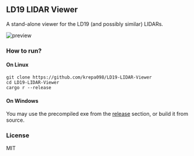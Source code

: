 ## LD19 LIDAR Viewer
A stand-alone viewer for the LD19 (and possibly similar) LIDARs.

![preview](.media/lidar_viewer.gif)

### How to run?
#### On Linux

```
git clone https://github.com/krepa098/LD19-LIDAR-Viewer
cd LD19-LIDAR-Viewer
cargo r --release
```

#### On Windows
You may use the precompiled exe from the [release](https://github.com/krepa098/LD19-LIDAR-Viewer/releases/latest) section, or build it from source.

### License
MIT